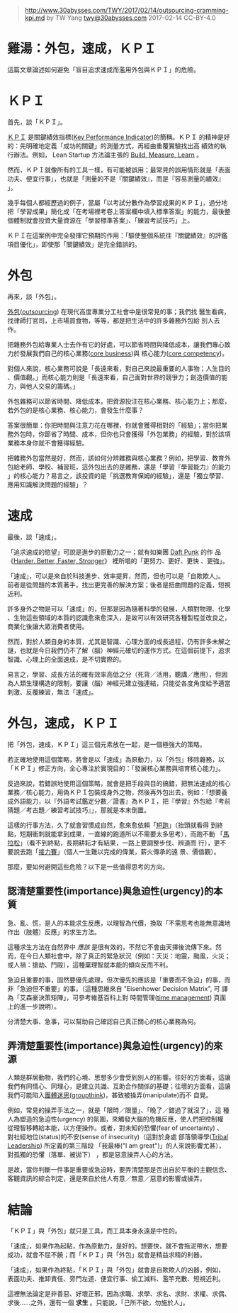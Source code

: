 ﻿> http://www.30abysses.com/TWY/2017/02/14/outsourcing-cramming-kpi.md
> by TW Yang <twy@30abysses.com> 2017-02-14 CC-BY-4.0

# 雞湯：外包，速成，ＫＰＩ

這篇文章論述如何避免「盲目追求速成而濫用外包與ＫＰＩ」的危險。



# ＫＰＩ

首先，談「ＫＰＩ」。

[ＫＰＩ][1] 是關鍵績效指標([Key Performance Indicator][1])的簡稱。ＫＰＩ
的精神是好的：先明確地定義「成功的關鍵」的測量方式，再經由重覆實驗找出高
績效的執行辦法。例如， Lean Startup 方法論主張的
[Build, Measure, Learn][2]  。

[1]: https://en.wikipedia.org/wiki/Performance_indicator
[2]: https://en.wikipedia.org/wiki/Lean_startup#Build.E2.80.93Measure.E2.80.93Learn

然而，ＫＰＩ就像所有的工具一樣，有可能被誤用；最常見的誤用情形就是「表面
功夫、便宜行事」，也就是「測量的不是『關鍵績效』，而是『容易測量的績效』
」。

幾乎每個人都經歷過的例子，當屬「以考試分數作為學習成果的ＫＰＩ」，過分地
把「學習成果」簡化成「在考場裡考卷上答案欄中填入標準答案」的能力，最後整
個體制就會投資大量資源在「學習標準答案」、「練習考試技巧」上。

ＫＰＩ在這案例中完全發揮它預期的作用：「驅使整個系統往『關鍵績效』的評鑑
項目優化」，即使那「關鍵績效」是完全錯誤的。



# 外包

再來，談「外包」。

[外包][4]([outsourcing][5]) 在現代高度專業分工社會中是很常見的事；我們找
醫生看病，找律師打官司，上市場買食物，等等，都是把生活中的許多雜務外包給
別人去作。

[4]: https://zh.wikipedia.org/zh-tw/%E5%A4%96%E5%88%A4
[5]: https://en.wikipedia.org/wiki/Outsourcing

把雜務外包給專業人士去作有它的好處，可以節省時間與降低成本，讓我們專心致
力於發展我們自己的核心業務([core business][6])與
核心能力([core competency][7])。

[6]: https://en.wikipedia.org/wiki/Core_business
[7]: https://en.wikipedia.org/wiki/Core_competency

對個人來說，核心業務可說是「長遠來看，對自己來說最重要的人事物；人生目的
、價值觀。」而核心能力則是「長遠來看，自己面對世界的競爭力；創造價值的能
力，與他人交易的籌碼。」

外包雜務可以節省時間、降低成本，把資源投注在核心業務、核心能力上；那麼，
若外包的是核心業務、核心能力，會發生什麼事？

答案很簡單：你把時間與注意力花在哪裡，你就會獲得相對的「經驗」；當你把業
務外包時，你節省了時間、成本，但你也只會獲得「外包業務」的經驗，對於該項
業務本身你就不會獲得經驗。

把雜務外包當然是好，然而，該如何分辨雜務與核心業務？例如，把學習、教育外
包給老師、學校、補習班，這外包出去的是雜務，還是「學習『學習能力』的能力
」的核心能力？易言之，該投資的是「挑選教育保姆的經驗」，還是「獨立學習、
應用知識解決問題的經驗」？



# 速成

最後，談「速成」。

「追求速成的慾望」可說是進步的原動力之一；就有如樂團 [Daft Punk][8] 的作
品《[Harder, Better, Faster, Stronger][9]》 裡所唱的「更努力、更好、更快
、更強」。

[8]: https://en.wikipedia.org/wiki/Daft_Punk
[9]: https://www.youtube.com/watch?v=yydNF8tuVmU

「速成」，可以是來自於科技進步、效率提昇，然而，但也可以是「自欺欺人」。
前者是從問題的本質著手，找出更完善的解決方案；後者是扭曲問題的定義，短視
近利。

許多身外之物是可以「速成」的，但那是因為隨著科學的發展，人類對物理、化學
、生物這些領域的本質的認識愈來愈深入，是故可以有效研究各種製程並改良之，
商業化後讓大眾消費者使用。

然而，對於人類自身的本質，尤其是智識、心理方面的成長過程，仍有許多未解之
謎，也就是今日我們仍不了解（腦）神經元確切的運作方式。在這個前提下，追求
智識、心理上的全面速成，是不切實際的。

易言之，學習、成長方法的確有效率高低之分（死背／活用，聽講／應用），但因
為人類生理構造的限制，要讓（腦）神經元建立強連結，只能從各度角度給予適當
刺激、反覆練習，無法「速成」。



# 外包，速成，ＫＰＩ

把「外包，速成，ＫＰＩ」這三個元素放在一起，是一個極強大的策略。

若正確地使用這個策略，將會是以「速成」為原動力，以「外包」移除雜務，以
「ＫＰＩ」修正方向，全心專注於實現目的：「發展核心業務與培育核心能力」。

反過來說，若錯誤地使用這個策略，就會是把手段與目的搞錯，把無法速成的核心
業務／核心能力，用偽ＫＰＩ包裝成身外之物，然後再外包出去，例如：「想要養
成外語能力，以『外語考試鑑定分數／證書』為ＫＰＩ，把『學習』外包給『考前
猜題／考古題／練習考試技巧』」，那就是本末倒置。

這樣的行事方法，久了就會習慣成自然，愈來愈依賴「[短跑][10]」（抬頭就看得
到終點，短期衝刺就能拿到成果，一直線的跑道所以不需要太多思考），而跑不動
「[馬拉松][10]」（看不到終點，長期耕耘才有結果，一路上要調整步伐、辨道而
行），更不要說去跑「[接力賽][10]」（個人一生難以完成的偉業，薪火傳承的遠
景、價值觀）。

[10]: http://www.30abysses.com/TWY/2017/02/02/dash-marathon-relay.html

那麼，要如何避開這些危險？以下是一些值得思考的方向。


##  認清楚重要性(importance)與急迫性(urgency)的本質

急、亂、慌，是人的本能求生反應，以理智為代價，換取「不需思考也能無意識地
作出（肢體）反應」的求生方法。

這種求生方法在自然界中 *應該* 是很有效的，不然它不會由天擇後流傳下來。然
而，在今日人類社會中，除了真正的緊急狀況（例如：天災：地震，颱風，火災；
或人禍：搶劫、鬥毆），這種棄理智就本能的傾向反而不利。

急迫且重要的事，固然要優先處理，但次優先的應該是「重要而不急迫」的事，而
非「急迫但不重要」的事。（這種思維來自 "Eisenhower Decision Matrix",  可
譯為「艾森豪決策矩陣」，可參考維基百科上對
時間管理([time management][11]) 頁面上的進一步說明）。

[11]: https://en.wikipedia.org/wiki/Time_management

分清楚大事、急事，可以幫助自己確認自己真正關心的核心業務為何。


##  弄清楚重要性(importance)與急迫性(urgency)的來源

人類是群居動物，我們的心境、思想多少會受到別人的影響。往好的方面看，這讓
我們有同情心、同理心，是建立共識、互助合作關係的基礎；往壞的方面看，這讓
我們可能陷入[團體迷思][12]([groupthink][13])，甚致被操弄(manipulate)而不
自覺。

[12]: https://zh.wikipedia.org/zh-tw/%E5%9C%98%E9%AB%94%E8%BF%B7%E6%80%9D
[13]: https://en.wikipedia.org/wiki/Groupthink

例如，常見的操弄手法之一，就是「限時／限量」、「晚了／錯過了就沒了」，這
種人為塑造的急迫性(urgency) 的氛圍，來觸發大腦的危機反應，使人們把控制權
從理智移轉給本能，以方便操作。或者，對未知的恐懼(fear of uncertainty) 、
對社經地位(status)的不安(sense of insecurity)（這對於身處
部落領導學([Tribal Leadership][14]) 所定義的第三階段
「我最棒("I am great")」的人來說影響尤甚），對孤獨的恐懼（落單、被拋下）
，都是惡意操弄人心的方法。

[14]: https://en.wikipedia.org/wiki/Tribal_Leadership

是故，當你判斷一件事是重要或急迫時，要弄清楚那是否出自於平衡的主觀信念、
客觀資訊的綜合判定，還是來自於他人有意／無意／惡意的影響或操弄。



# 結論

「ＫＰＩ」與「外包」就只是工具，而工具本身永遠是中性的。

「速成」，如果作為起點，作為原動力，是好的。想要快，就不會拖泥帶水，想要
成功，就會不屈不饒；而「ＫＰＩ」與「外包」就會是精益求精的利器。

「速成」，如果作為終點，「ＫＰＩ」與「外包」就會是自欺欺人的凶器，例如，
表面功夫、推卸責任、旁門左道、便宜行事、偷工減料、濫竽充數、短視近利。

這裡無法論定是非善惡、好壞正邪，因為求職、求學、求名、求財、求權、求偶、
求後……之外，還有一個 **求生** 。只能說，「己所不欲，勿施於人」。
